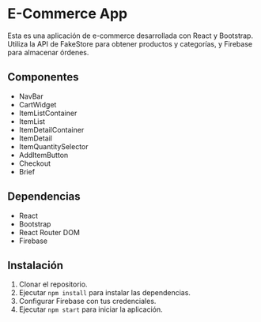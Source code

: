 # E-Commerce App

Esta es una aplicación de e-commerce desarrollada con React y Bootstrap. Utiliza la API de FakeStore para obtener productos y categorías, y Firebase para almacenar órdenes.

## Componentes

- NavBar
- CartWidget
- ItemListContainer
- ItemList
- ItemDetailContainer
- ItemDetail
- ItemQuantitySelector
- AddItemButton
- Checkout
- Brief

## Dependencias

- React
- Bootstrap
- React Router DOM
- Firebase

## Instalación

1. Clonar el repositorio.
2. Ejecutar `npm install` para instalar las dependencias.
3. Configurar Firebase con tus credenciales.
4. Ejecutar `npm start` para iniciar la aplicación.